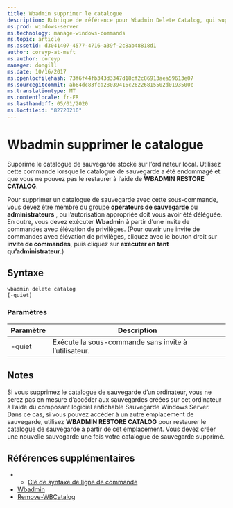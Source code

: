 ```yaml
---
title: Wbadmin supprimer le catalogue
description: Rubrique de référence pour Wbadmin Delete Catalog, qui supprime le catalogue de sauvegarde stocké sur l’ordinateur local.
ms.prod: windows-server
ms.technology: manage-windows-commands
ms.topic: article
ms.assetid: d3041407-4577-4716-a39f-2c8ab48818d1
author: coreyp-at-msft
ms.author: coreyp
manager: dongill
ms.date: 10/16/2017
ms.openlocfilehash: 73f6f44fb343d3347d18cf2c86913aea59613e07
ms.sourcegitcommit: ab64dc83fca28039416c26226815502d0193500c
ms.translationtype: MT
ms.contentlocale: fr-FR
ms.lasthandoff: 05/01/2020
ms.locfileid: "82720210"
---
```

# <a name="wbadmin-delete-catalog"></a>Wbadmin supprimer le catalogue



Supprime le catalogue de sauvegarde stocké sur l’ordinateur local. Utilisez cette commande lorsque le catalogue de sauvegarde a été endommagé et que vous ne pouvez pas le restaurer à l’aide de **WBADMIN RESTORE CATALOG**.

Pour supprimer un catalogue de sauvegarde avec cette sous-commande, vous devez être membre du groupe **opérateurs de sauvegarde** ou **administrateurs** , ou l’autorisation appropriée doit vous avoir été déléguée. En outre, vous devez exécuter **Wbadmin** à partir d’une invite de commandes avec élévation de privilèges. (Pour ouvrir une invite de commandes avec élévation de privilèges, cliquez avec le bouton droit sur **invite de commandes**, puis cliquez sur **exécuter en tant qu’administrateur**.)

## <a name="syntax"></a>Syntaxe

```
wbadmin delete catalog
[-quiet]
```

### <a name="parameters"></a>Paramètres

|Paramètre|Description|
|---------|-----------|
|-quiet|Exécute la sous-commande sans invite à l’utilisateur.|

## <a name="remarks"></a>Notes 

Si vous supprimez le catalogue de sauvegarde d’un ordinateur, vous ne serez pas en mesure d’accéder aux sauvegardes créées sur cet ordinateur à l’aide du composant logiciel enfichable Sauvegarde Windows Server. Dans ce cas, si vous pouvez accéder à un autre emplacement de sauvegarde, utilisez **WBADMIN RESTORE CATALOG** pour restaurer le catalogue de sauvegarde à partir de cet emplacement. Vous devez créer une nouvelle sauvegarde une fois votre catalogue de sauvegarde supprimé.

## <a name="additional-references"></a>Références supplémentaires

-   - [Clé de syntaxe de ligne de commande](command-line-syntax-key.md)
-   [Wbadmin](wbadmin.md)
-   [Remove-WBCatalog](https://technet.microsoft.com/library/jj902445.aspx)